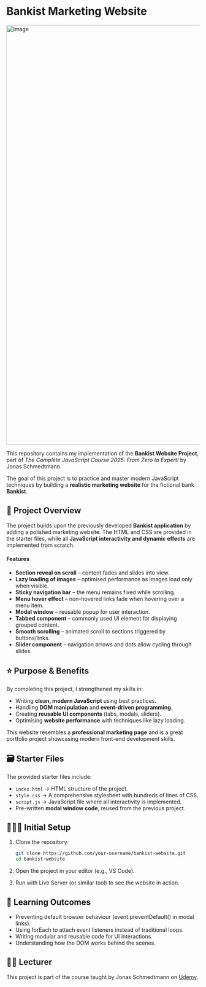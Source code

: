 # Bankist Marketing Website  
<img width="2184" height="1094" alt="image" src="https://github.com/user-attachments/assets/4631e164-dfba-4c7e-aee2-f00480863ebc" />


This repository contains my implementation of the **Bankist Website Project**, part of *The Complete JavaScript Course 2025: From Zero to Expert!* by Jonas Schmedtmann.  

The goal of this project is to practice and master modern JavaScript techniques by building a **realistic marketing website** for the fictional bank **Bankist**.  


## 📑 Project Overview  

The project builds upon the previously developed **Bankist application** by adding a polished marketing website. The HTML and CSS are provided in the starter files, while all **JavaScript interactivity and dynamic effects** are implemented from scratch.  

#### Features
- **Section reveal on scroll** – content fades and slides into view.  
- **Lazy loading of images** – optimised performance as images load only when visible.  
- **Sticky navigation bar** – the menu remains fixed while scrolling.  
- **Menu hover effect** – non-hovered links fade when hovering over a menu item.  
- **Modal window** – reusable popup for user interaction.  
- **Tabbed component** – commonly used UI element for displaying grouped content.  
- **Smooth scrolling** – animated scroll to sections triggered by buttons/links.  
- **Slider component** – navigation arrows and dots allow cycling through slides.  


## ⭐️ Purpose & Benefits  

By completing this project, I strengthened my skills in:  
- Writing **clean, modern JavaScript** using best practices.  
- Handling **DOM manipulation** and **event-driven programming**.  
- Creating **reusable UI components** (tabs, modals, sliders).  
- Optimising **website performance** with techniques like lazy loading.  

This website resembles a **professional marketing page** and is a great portfolio project showcasing modern front-end development skills.  


## 🗃️ Starter Files  

The provided starter files include:  
- `index.html` → HTML structure of the project.  
- `style.css` → A comprehensive stylesheet with hundreds of lines of CSS.  
- `script.js` → JavaScript file where all interactivity is implemented.  
- Pre-written **modal window code**, reused from the previous project.  


## 👩🏻‍💻 Initial Setup  

1. Clone the repository:  
   ```bash
   git clone https://github.com/your-username/bankist-website.git
   cd bankist-website
   ```

2. Open the project in your editor (e.g., VS Code).

3. Run with Live Server (or similar tool) to see the website in action.


## 📝 Learning Outcomes

- Preventing default browser behaviour (event.preventDefault() in modal links).
- Using forEach to attach event listeners instead of traditional loops.
- Writing modular and reusable code for UI interactions.
- Understanding how the DOM works behind the scenes.

## 👨‍🏫 Lecturer
This project is part of the course taught by Jonas Schmedtmann on [Udemy](udemy.com/course/the-complete-javascript-course/learn/).

#### 